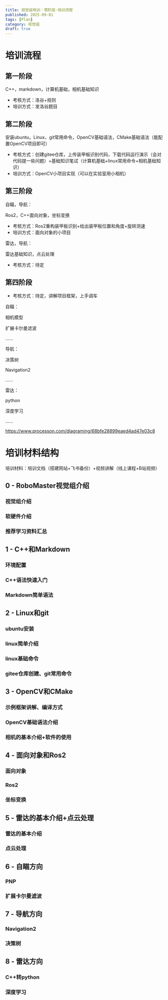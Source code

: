 ```yaml
---
title: 视觉组培训：零阶段-培训流程
published: 2025-09-01
tags: [Plan]
category: 视觉组
draft: true
---
```


# 培训流程

## 第一阶段

C++，markdown，计算机基础，相机基础知识

- 考核方式：洛谷+规则
- 培训方式：发洛谷题目

## 第二阶段

安装ubuntu，Linux、git常用命令，OpenCV基础语法，CMake基础语法（能配置OpenCV项目即可）

- 考核方式：创建gitee仓库，上传装甲板识别代码，下载代码运行演示（会对代码提一些问题）+基础知识笔试（计算机基础+linux常用命令+相机基础知识）
- 培训方式：OpenCV小项目实现（可以在实验室用小相机）

## 第三阶段

自瞄，导航：

Ros2，C++面向对象，坐标变换

- 考核方式：Ros2重构装甲板识别+给出装甲板位置和角度+旋转测速
- 培训方式：面向对象的小项目

雷达，导航：

雷达基础知识，点云处理

- 考核方式：待定

## 第四阶段

- 考核方式：待定，讲解项目框架，上手调车

自瞄：

相机模型

扩展卡尔曼滤波

......

导航：

决策树

Navigation2

......

雷达：

python

深度学习

......

https://www.processon.com/diagraming/68bfe28899eaed4ad47e03c8

# 培训材料结构

培训材料：培训文档（搭建网站+飞书备份）+视频讲解（线上课程+B站视频）

## 0 - RoboMaster视觉组介绍

### 视觉组介绍

### 软硬件介绍

### 推荐学习资料汇总

## 1 - C++和Markdown

### 环境配置

### C++语法快速入门

### Markdown简单语法

## 2 - Linux和git

### ubuntu安装

### linux简单介绍

### linux基础命令

### gitee仓库创建、git常用命令

## 3 - OpenCV和CMake

### 示例框架讲解、编译方式

### OpenCV基础语法介绍

### 相机的基本介绍+软件的使用

## 4 - 面向对象和Ros2

### 面向对象

### Ros2

### 坐标变换

## 5 - 雷达的基本介绍+点云处理

### 雷达的基本介绍

### 点云处理

## 6 - 自瞄方向

### PNP

### 扩展卡尔曼滤波

## 7 - 导航方向

### Navigation2

### 决策树

## 8 - 雷达方向

### C++转python

### 深度学习